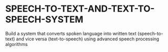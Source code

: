 # SPEECH-TO-TEXT-AND-TEXT-TO-SPEECH-SYSTEM
Build a system that converts spoken language into written text (speech-to-text) and vice versa (text-to-speech) using advanced speech processing algorithms

